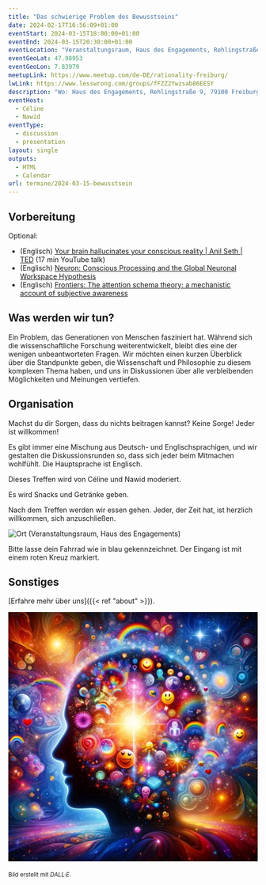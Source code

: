 ```yaml
---
title: "Das schwierige Problem des Bewusstseins"
date: 2024-02-17T16:56:09+01:00
eventStart: 2024-03-15T18:00:00+01:00
eventEnd: 2024-03-15T20:30:00+01:00
eventLocation: "Veranstaltungsraum, Haus des Engagements, Rehlingstraße 9, 79100 Freiburg"
eventGeoLat: 47.98953
eventGeoLon: 7.83979
meetupLink: https://www.meetup.com/de-DE/rationality-freiburg/
lwLink: https://www.lesswrong.com/groups/fFZZ2Ywzsab86EESY
description: "Wo: Haus des Engagements, Rehlingstraße 9, 79100 Freiburg. Wann: Freitag, 15. März 2024 um 18:00 Uhr MEZ."
eventHost:
  - Céline
  - Nawid
eventType:
  - discussion
  - presentation
layout: single
outputs:
  - HTML
  - Calendar
url: termine/2024-03-15-bewusstsein
---
```


## Vorbereitung

Optional:

* (Englisch) [Your brain hallucinates your conscious reality | Anil Seth |
  TED](https://youtu.be/lyu7v7nWzfo) (17 min YouTube talk)
* (Englisch) [Neuron: Conscious Processing and the Global Neuronal Workspace
Hypothesis](https://www.cell.com/neuron/pdf/S0896-6273(20)30052-0.pdf)
* (Englisch) [Frontiers: The attention schema theory: a mechanistic account of subjective
awareness](https://www.frontiersin.org/journals/psychology/articles/10.3389/fpsyg.2015.00500/full?source=post_page---------------------------)


## Was werden wir tun?

Ein Problem, das Generationen von Menschen fasziniert hat. Während sich die
wissenschaftliche Forschung weiterentwickelt, bleibt dies eine der wenigen
unbeantworteten Fragen. Wir möchten einen kurzen Überblick über die Standpunkte
geben, die Wissenschaft und Philosophie zu diesem komplexen Thema haben, und
uns in Diskussionen über alle verbleibenden Möglichkeiten und Meinungen
vertiefen.


## Organisation

Machst du dir Sorgen, dass du nichts beitragen kannst? Keine Sorge! Jeder ist willkommen!

Es gibt immer eine Mischung aus Deutsch- und Englischsprachigen, und wir gestalten die Diskussionsrunden so, dass sich jeder beim Mitmachen wohlfühlt. Die Hauptsprache ist Englisch.

Dieses Treffen wird von Céline und Nawid moderiert.

Es wird Snacks und Getränke geben.

Nach dem Treffen werden wir essen gehen. Jeder, der Zeit hat, ist herzlich willkommen, sich anzuschließen.

![Ort (Veranstaltungsraum, Haus des Engagements)](/images/hde-new-building.png)

Bitte lasse dein Fahrrad wie in blau gekennzeichnet. Der Eingang ist mit einem
roten Kreuz markiert.


## Sonstiges

[Erfahre mehr über uns]({{< ref "about" >}}).

![Abstrakte Darstellung der Komplexität menschlichen Denkens](cover.webp "Abstrakte Darstellung der Komplexität menschlichen Denkens")

<small>Bild erstellt mit _DALL·E_.</small>
